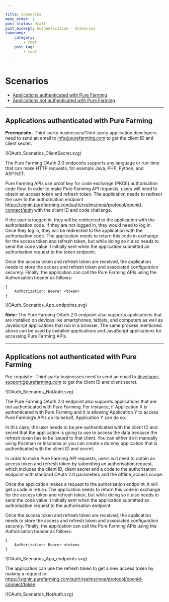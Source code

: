 ```yaml
---

title: Scenarios
menu_order: 1
post_status: draft
post_excerpt: Authentication - Scenarios
taxonomy:
    category:
        - root
    post_tag:
        - root

---
```

# Scenarios
- [Applications authenticated with Pure Farming](#authenticated)
- [Applications not authenticated with Pure Farming](#NotAuthenticated)

---

## Applications authenticated with Pure Farming
**Prerequisite-** Third-party businesses/Third-party application developers need to send an email to info@purefarming.com to get the client ID and client secret. 

!(OAuth_Scenarios_ClientSecret.svg)

The Pure Farming OAuth 2.0 endpoints supports any language or run-time that can make HTTP requests, for example Java, PHP, Python, and ASP.NET. 

Pure Farming APIs use proof key for code exchange (PKCE) authorisation code flow. In order to make Pure Farming API requests, users will need to obtain an access token and refresh token. The application needs to redirect the user to the authorisation endpoint https://signin.purefarming.com/auth/realms/moa/protocol/openid-connect/auth with the client ID and code challenge.  

If the user is logged in, they will be redirected to the application with the authorisation code. If they are not logged in, they would need to log in. Once they log in, they will be redirected to the application with the authorisation code. The application needs to return this code in exchange for the access token and refresh token, but while doing so it also needs to send the code value it initially sent when the application submitted an authorisation request to the token endpoint. 

Once the access token and refresh token are received, the application needs to store the access and refresh token and associated configuration securely. Finally, the application can call the Pure Farming APIs using the Authorisation header as follows:
```
{
    Authorization: Bearer <token>
}
```

!(OAuth_Scenarios_App_endpoints.svg)

**Note:** The Pure Farming OAuth 2.0 endpoint also supports applications that are installed on devices like smartphones, tablets, and computers as well as JavaScript applications that run in a browser. The same process mentioned above can be used by installed applications and JavaScript applications for accessing Pure Farming APIs.  

---

## Applications not authenticated with Pure Farming
Pre-requisite– Third-party businesses need to send an email to developer-support@purefarming.com to get the client ID and client secret. 

!(OAuth_Scenarios_NotAuth.svg)

The Pure Farming OAuth 2.0 endpoint also supports applications that are not authenticated with Pure Farming. For instance, if Application X is authenticated with Pure Farming and it is allowing Application Y to access Pure Farming’s APIs on its behalf, Application Y can do so.  

In this case, the user needs to be pre-authenticated with the client ID and secret that the application is going to use to access the data because the refresh token has to be issued to that client. You can either do it manually using Postman or Insomnia or you can create a dummy application that is authenticated with the client ID and secret. 

In order to make Pure Farming API requests, users will need to obtain an access token and refresh token by submitting an authorisation request, which includes the client ID, client secret and a code to the authorisation endpoint with standard OAuth 2.0 parameters and the offline_access scope.  

Once the application makes a request to the authorisation endpoint, it will get a code in return. The application needs to return this code in exchange for the access token and refresh token, but while doing so it also needs to send the code value it initially sent when the application submitted an authorisation request to the authorisation endpoint.  

Once the access token and refresh token are received, the application needs to store the access and refresh token and associated configuration securely. Finally, the application can call the Pure Farming APIs using the Authorisation header as follows:

```
{
    Authorization: Bearer <token>
}
```

!(OAuth_Scenarios_App_endpoints.svg)

The application can use the refresh token to get a new access token by making a request to: https://signin.purefarming.com/auth/realms/moa/protocol/openid-connect/token 

!(OAuth_Scenarios_NotAuth.svg)

